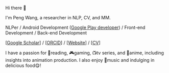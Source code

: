 Hi there 👋

I'm Peng Wang, a researcher in NLP, CV, and MM.

NLPer / Android Development ([Google Play developer](https://play.google.com/store/apps/dev?id=7263696705955642036)) / Front-end Development / Back-end Development

[[Google Scholar](https://scholar.google.com/citations?hl=zh-CN&user=-WPNRl8AAAAJ&view_op=list_works&sortby=pubdate)] / [[ORCID](https://orcid.org/0000-0002-5374-8931)] / [[Website](https://wpengxs.cn/index.php/cv.html)] / [[CV](https://wpengxs.github.io/)]

I have a passion for 📖reading, 🎮gaming, 📺tv series, and 🥰anime, including insights into animation production. I also enjoy 🎵music and indulging in delicious food😋!

<!--
**WPENGxs/WPENGxs** is a ✨ _special_ ✨ repository because its `README.md` (this file) appears on your GitHub profile.

Here are some ideas to get you started:

- 🔭 I’m currently working on ...
- 🌱 I’m currently learning ...
- 👯 I’m looking to collaborate on ...
- 🤔 I’m looking for help with ...
- 💬 Ask me about ...
- 📫 How to reach me: ...
- 😄 Pronouns: ...
- ⚡ Fun fact: ...

Some of my favorite animations: *Better Call Saul*, *Breaking Bad*, *Dark*.
Some of my favorite animations: *新世紀エヴァンゲリオン*, *四月は君の嘘*, *負けヒロインが多すぎる！*, *ぼっち・ざ・ろっく！*, *Cyberpunk: Edgerunners*, *六样情*.
-->

